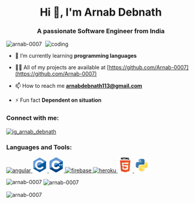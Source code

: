 <h1 align="center">Hi 👋, I'm Arnab Debnath</h1>
<h3 align="center">A passionate Software Engineer from India</h3>

<img align="right" alt="coding" width="400" src="https://user-images.githubusercontent.com/55389276/140866485-8fb1c876-9a8f-4d6a-98dc-08c4981eaf70.gif">

<p align="left"> <img src="https://komarev.com/ghpvc/?username=arnab-0007&label=Profile%20views&color=0e75b6&style=flat" alt="arnab-0007" /> </p>

- 🌱 I’m currently learning **programming languages**

- 👨‍💻 All of my projects are available at [https://github.com/Arnab-0007](https://github.com/Arnab-0007)

- 📫 How to reach me **arnabdebnath113@gmail.com**

- ⚡ Fun fact **Dependent on situation**

<h3 align="left">Connect with me:</h3>
<p align="left">
<a href="https://instagram.com/ig_arnab_debnath" target="blank"><img align="center" src="https://raw.githubusercontent.com/rahuldkjain/github-profile-readme-generator/master/src/images/icons/Social/instagram.svg" alt="ig_arnab_debnath" height="30" width="40" /></a>
</p>

<h3 align="left">Languages and Tools:</h3>
<p align="left"> <a href="https://angular.io" target="_blank" rel="noreferrer"> <img src="https://angular.io/assets/images/logos/angular/angular.svg" alt="angular" width="40" height="40"/> </a> <a href="https://www.cprogramming.com/" target="_blank" rel="noreferrer"> <img src="https://raw.githubusercontent.com/devicons/devicon/master/icons/c/c-original.svg" alt="c" width="40" height="40"/> </a> <a href="https://www.w3schools.com/cpp/" target="_blank" rel="noreferrer"> <img src="https://raw.githubusercontent.com/devicons/devicon/master/icons/cplusplus/cplusplus-original.svg" alt="cplusplus" width="40" height="40"/> </a> <a href="https://firebase.google.com/" target="_blank" rel="noreferrer"> <img src="https://www.vectorlogo.zone/logos/firebase/firebase-icon.svg" alt="firebase" width="40" height="40"/> </a> <a href="https://heroku.com" target="_blank" rel="noreferrer"> <img src="https://www.vectorlogo.zone/logos/heroku/heroku-icon.svg" alt="heroku" width="40" height="40"/> </a> <a href="https://www.w3.org/html/" target="_blank" rel="noreferrer"> <img src="https://raw.githubusercontent.com/devicons/devicon/master/icons/html5/html5-original-wordmark.svg" alt="html5" width="40" height="40"/> </a> <a href="https://www.python.org" target="_blank" rel="noreferrer"> <img src="https://raw.githubusercontent.com/devicons/devicon/master/icons/python/python-original.svg" alt="python" width="40" height="40"/> </a> </p>

<p><img align="left" src="https://github-readme-stats.vercel.app/api/top-langs?username=arnab-0007&show_icons=true&locale=en&layout=compact" alt="arnab-0007" /></p>

<p>&nbsp;<img align="center" src="https://github-readme-stats.vercel.app/api?username=arnab-0007&show_icons=true&locale=en" alt="arnab-0007" /></p>

<p><img align="center" src="https://github-readme-streak-stats.herokuapp.com/?user=arnab-0007&" alt="arnab-0007" /></p>

